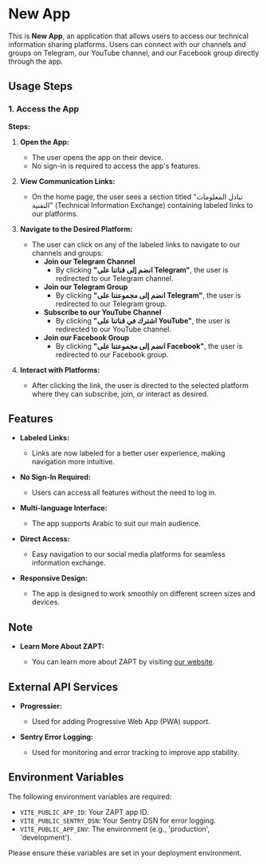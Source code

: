 # New App

This is **New App**, an application that allows users to access our technical information sharing platforms. Users can connect with our channels and groups on Telegram, our YouTube channel, and our Facebook group directly through the app.

## Usage Steps

### 1. Access the App

**Steps:**

1. **Open the App:**

   - The user opens the app on their device.
   - No sign-in is required to access the app's features.

2. **View Communication Links:**

   - On the home page, the user sees a section titled "تبادل المعلومات التقنية" (Technical Information Exchange) containing labeled links to our platforms.

3. **Navigate to the Desired Platform:**

   - The user can click on any of the labeled links to navigate to our channels and groups:
     - **Join our Telegram Channel**
       - By clicking **"انضم إلى قناتنا على Telegram"**, the user is redirected to our Telegram channel.
     - **Join our Telegram Group**
       - By clicking **"انضم إلى مجموعتنا على Telegram"**, the user is redirected to our Telegram group.
     - **Subscribe to our YouTube Channel**
       - By clicking **"اشترك في قناتنا على YouTube"**, the user is redirected to our YouTube channel.
     - **Join our Facebook Group**
       - By clicking **"انضم إلى مجموعتنا على Facebook"**, the user is redirected to our Facebook group.

4. **Interact with Platforms:**

   - After clicking the link, the user is directed to the selected platform where they can subscribe, join, or interact as desired.

## Features

- **Labeled Links:**

  - Links are now labeled for a better user experience, making navigation more intuitive.

- **No Sign-In Required:**

  - Users can access all features without the need to log in.

- **Multi-language Interface:**

  - The app supports Arabic to suit our main audience.

- **Direct Access:**

  - Easy navigation to our social media platforms for seamless information exchange.

- **Responsive Design:**

  - The app is designed to work smoothly on different screen sizes and devices.

## Note

- **Learn More About ZAPT:**

  - You can learn more about ZAPT by visiting [our website](https://www.zapt.ai).

## External API Services

- **Progressier:**

  - Used for adding Progressive Web App (PWA) support.

- **Sentry Error Logging:**

  - Used for monitoring and error tracking to improve app stability.

## Environment Variables

The following environment variables are required:

- `VITE_PUBLIC_APP_ID`: Your ZAPT app ID.
- `VITE_PUBLIC_SENTRY_DSN`: Your Sentry DSN for error logging.
- `VITE_PUBLIC_APP_ENV`: The environment (e.g., 'production', 'development').

Please ensure these variables are set in your deployment environment.